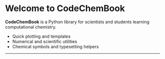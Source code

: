 # Welcome to CodeChemBook

**CodeChemBook** is a Python library for scientists and students learning computational chemistry.

- Quick plotting and templates
- Numerical and scientific utilities
- Chemical symbols and typesetting helpers

---

